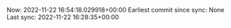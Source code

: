 Now: 2022-11-22 16:54:18.029918+00:00 Earliest commit since sync: None Last sync: 2022-11-22 16:28:35+00:00
